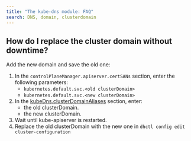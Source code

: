 ```yaml
---
title: "The kube-dns module: FAQ"
search: DNS, domain, clusterdomain
---
```


## How do I replace the cluster domain without downtime?

Add the new domain and save the old one:

1. In the `controlPlaneManager.apiserver.certSANs` section, enter the following parameters:
    - `kubernetes.default.svc.<old clusterDomain>`
    - `kubernetes.default.svc.<new clusterDomain>`
1. In the [kubeDns.clusterDomainAliases](configuration.html#parameters) section, enter:
    - the old clusterDomain.
    - the new clusterDomain.
1. Wait until kube-apiserver is restarted.
1. Replace the old clusterDomain with the new one in `dhctl config edit cluster-configuration`
